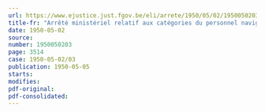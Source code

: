 ```yaml
---
url: https://www.ejustice.just.fgov.be/eli/arrete/1950/05/02/1950050203/justel
title-fr: "Arrêté ministériel relatif aux catégories du personnel navigant de la force aérienne et aux allocations et primes aéronautiques"
date: 1950-05-02
source:
number: 1950050203
page: 3514
case: 1950-05-02/03
publication: 1950-05-05
starts:
modifies:
pdf-original:
pdf-consolidated:
---
```


